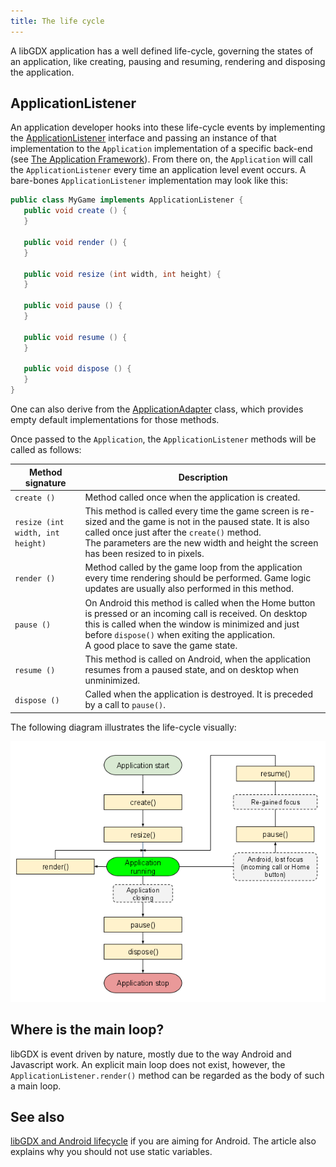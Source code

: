 ```yaml
---
title: The life cycle
---
```

A libGDX application has a well defined life-cycle, governing the states of an application, like creating, pausing and resuming, rendering and disposing the application.

## ApplicationListener
An application developer hooks into these life-cycle events by implementing the [ApplicationListener](https://javadoc.io/doc/com.badlogicgames.gdx/gdx/latest/com/badlogic/gdx/ApplicationListener.html) interface and passing an instance of that implementation to the `Application` implementation of a specific back-end (see [The Application Framework](/wiki/app/the-application-framework)). From there on, the `Application` will call the `ApplicationListener` every time an application level event occurs. A bare-bones `ApplicationListener` implementation may look like this:

```java
public class MyGame implements ApplicationListener {
   public void create () {
   }

   public void render () {        
   }

   public void resize (int width, int height) {
   }

   public void pause () {
   }

   public void resume () {
   }

   public void dispose () {
   }
}
```

One can also derive from the [ApplicationAdapter](https://javadoc.io/doc/com.badlogicgames.gdx/gdx/latest/com/badlogic/gdx/ApplicationAdapter.html) class, which provides empty default implementations for those methods.

Once passed to the `Application`, the `ApplicationListener` methods will be called as follows:

| Method signature | Description |
| ---------------- | ----------- |
| `create ()` | Method called once when the application is created.|
| `resize (int width, int height)` | This method is called every time the game screen is re-sized and the game is not in the paused state. It is also called once just after the `create()` method.<br/> The parameters are the new width and height the screen has been resized to in pixels.|
| `render ()` | Method called by the game loop from the application every time rendering should be performed. Game logic updates are usually also performed in this method.|
| `pause ()` | On Android this method is called when the Home button is pressed or an incoming call is received. On desktop this is called when the window is minimized and just before `dispose()` when exiting the application.<br/> A good place to save the game state.|
| `resume ()` | This method is called on Android, when the application resumes from a paused state, and on desktop when unminimized.|
| `dispose ()` | Called when the application is destroyed. It is preceded by a call to `pause()`.|

The following diagram illustrates the life-cycle visually:

![images/70efff32-dd28-11e3-9fc4-1eb57143aee6.png](/assets/wiki/images/70efff32-dd28-11e3-9fc4-1eb57143aee6.png)

## Where is the main loop?
libGDX is event driven by nature, mostly due to the way Android and Javascript work. An explicit main loop does not exist, however, the `ApplicationListener.render()` method can be regarded as the body of such a main loop.

## See also
[libGDX and Android lifecycle](https://bitiotic.com/blog/2013/05/23/libgdx-and-android-application-lifecycle/) if you are aiming for Android. The article also explains why you should not use static variables.
